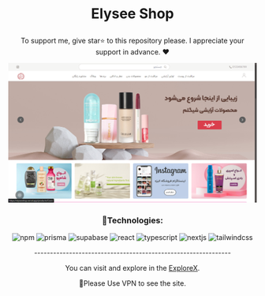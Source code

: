 

# <p align="center" color="#eb5e28">Elysee Shop</p>

<p align="center">To support me, give star⭐ to this repository please.
I appreciate your support in advance. ❤</p>

<img src="public/images/Screenshot (161).png"/>


### <p align="center">🔧Technologies:</p>
<div align="center" >
  
![npm](https://img.shields.io/badge/npm-eb5e28?style=for-the-badge&logo=npm&logoColor=white)
![prisma](https://img.shields.io/badge/prisma-eb5e28?style=for-the-badge&logo=prisma&logoColor=white)
![supabase](https://img.shields.io/badge/supabase-eb5e28?style=for-the-badge&logo=supabase&logoColor=white)
![react](https://img.shields.io/badge/react-eb5e28?style=for-the-badge&logo=react&logoColor=white)
![typescript](https://img.shields.io/badge/typescript-eb5e28?style=for-the-badge&logo=typescript&logoColor=white)
![nextjs](https://img.shields.io/badge/next.js-eb5e28?style=for-the-badge&logo=nextdotjs&logoColor=white)
![tailwindcss](https://img.shields.io/badge/tailwindcss-eb5e28?style=for-the-badge&logo=tailwindcss&logoColor=white)
  
</div>

<p align="center">--------------------------------------------------------------</p>
  
<p align="center">You can visit and explore in the <a href="https://travel-blog-plum.vercel.app/" target="_blank">ExploreX</a>.</p>
<p align="center">📌Please Use VPN to see the site.</p>

